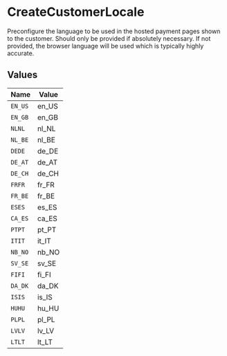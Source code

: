 # CreateCustomerLocale

Preconfigure the language to be used in the hosted payment pages shown to the customer. Should only be provided if
absolutely necessary. If not provided, the browser language will be used which is typically highly accurate.


## Values

| Name    | Value   |
| ------- | ------- |
| `EN_US` | en_US   |
| `EN_GB` | en_GB   |
| `NLNL`  | nl_NL   |
| `NL_BE` | nl_BE   |
| `DEDE`  | de_DE   |
| `DE_AT` | de_AT   |
| `DE_CH` | de_CH   |
| `FRFR`  | fr_FR   |
| `FR_BE` | fr_BE   |
| `ESES`  | es_ES   |
| `CA_ES` | ca_ES   |
| `PTPT`  | pt_PT   |
| `ITIT`  | it_IT   |
| `NB_NO` | nb_NO   |
| `SV_SE` | sv_SE   |
| `FIFI`  | fi_FI   |
| `DA_DK` | da_DK   |
| `ISIS`  | is_IS   |
| `HUHU`  | hu_HU   |
| `PLPL`  | pl_PL   |
| `LVLV`  | lv_LV   |
| `LTLT`  | lt_LT   |